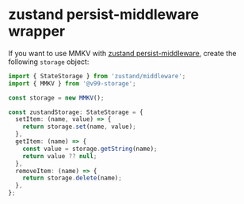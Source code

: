 # zustand persist-middleware wrapper

If you want to use MMKV with [zustand persist-middleware](https://github.com/pmndrs/zustand#persist-middleware), create the following `storage` object:

```ts
import { StateStorage } from 'zustand/middleware';
import { MMKV } from '@v99-storage';

const storage = new MMKV();

const zustandStorage: StateStorage = {
  setItem: (name, value) => {
    return storage.set(name, value);
  },
  getItem: (name) => {
    const value = storage.getString(name);
    return value ?? null;
  },
  removeItem: (name) => {
    return storage.delete(name);
  },
};
```
